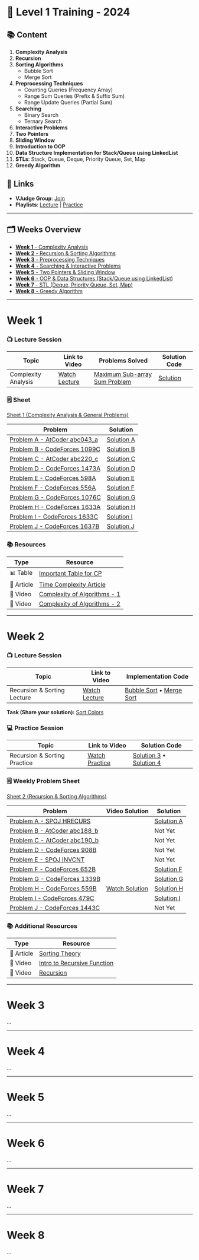 # 🌟 Level 1 Training - 2024

## 📚 Content

1. **Complexity Analysis**
2. **Recursion**
3. **Sorting Algorithms**
   - Bubble Sort
   - Merge Sort
4. **Preprocessing Techniques**
   - Counting Queries (Frequency Array)
   - Range Sum Queries (Prefix & Suffix Sum)
   - Range Update Queries (Partial Sum)
5. **Searching**
   - Binary Search
   - Ternary Search
6. **Interactive Problems**
7. **Two Pointers**
8. **Sliding Window**
9. **Introduction to OOP**
10. **Data Structure Implementation for Stack/Queue using LinkedList**
11. **STLs**: Stack, Queue, Deque, Priority Queue, Set, Map
12. **Greedy Algorithm**

## 🔗 Links

- **VJudge Group**: [Join](https://vjudge.net/group/level1-training2024?r=AC1Jdr8OAcn8SQEZ5RVb)
- **Playlists**: [Lecture](https://youtube.com/playlist?list=PLtN0HDbMdjgMjnoQFb_VD0ozdo-glqNof&si=9euTUF_qDeYll9Cy) | [Practice](https://youtube.com/playlist?list=PLtN0HDbMdjgOcqZsLkS_hOYe_JEAYs2wk&si=hn-JdM54VNb72SSj)

---

## 🗂 Weeks Overview

- [**Week 1** - Complexity Analysis](#week-1)
- [**Week 2** - Recursion & Sorting Algorithms](#week-2)
- [**Week 3** - Preprocessing Techniques](#week-3)
- [**Week 4** - Searching & Interactive Problems](#week-4)
- [**Week 5** - Two Pointers & Sliding Window](#week-5)
- [**Week 6** - OOP & Data Structures (Stack/Queue using LinkedList)](#week-6)
- [**Week 7** - STL (Deque, Priority Queue, Set, Map)](#week-7)
- [**Week 8** - Greedy Algorithm](#week-8)

---

# Week 1

### 📺 Lecture Session

| Topic                       | Link to Video                                | Problems Solved                                                                 | Solution Code                                                                                   |
|-----------------------------|----------------------------------------------|---------------------------------------------------------------------------------|-------------------------------------------------------------------------------------------------|
| Complexity Analysis | [Watch Lecture](https://youtu.be/VuRHqzOL6No) | [Maximum Sub-array Sum Problem](https://leetcode.com/problems/maximum-subarray/) | [Solution](https://github.com/ICPC-Damnhour-Community/Level-1-2024/blob/main/Week-1/Lecture/Maximum-Subarray-Sum.cpp) |

### 🗒 Sheet

[Sheet 1 (Complexity Analysis & General Problems)](https://vjudge.net/contest/611791)

| Problem                       | Solution                                                                                   |
|-------------------------------|--------------------------------------------------------------------------------------------|
| [Problem A - AtCoder abc043_a](https://vjudge.net/problem/AtCoder-abc043_a) | [Solution A](https://github.com/ICPC-Damnhour-Community/Level-1-2024/blob/main/Week-1/Sheet/A-Children-and-Candies.cpp)    |
| [Problem B - CodeForces 1099C](https://vjudge.net/problem/CodeForces-1099C) | [Solution B](https://github.com/ICPC-Damnhour-Community/Level-1-2024/blob/main/Week-1/Sheet/B-Postcard.cpp)               |
| [Problem C - AtCoder abc220_c](https://vjudge.net/problem/AtCoder-abc220_c) | [Solution C](https://github.com/ICPC-Damnhour-Community/Level-1-2024/blob/main/Week-1/Sheet/C-Long-Sequence.cpp)          |
| [Problem D - CodeForces 1473A](https://vjudge.net/problem/CodeForces-1473A) | [Solution D](https://github.com/ICPC-Damnhour-Community/Level-1-2024/blob/main/Week-1/Sheet/D-Replacing-Elements.cpp)     |
| [Problem E - CodeForces 598A](https://vjudge.net/problem/CodeForces-598A)   | [Solution E](https://github.com/ICPC-Damnhour-Community/Level-1-2024/blob/main/Week-1/Sheet/E-Tricky-Sum.cpp)             |
| [Problem F - CodeForces 556A](https://vjudge.net/problem/CodeForces-556A)   | [Solution F](https://github.com/ICPC-Damnhour-Community/Level-1-2024/blob/main/Week-1/Sheet/F-Case-of-the-Zeros-and-Ones.cpp)|
| [Problem G - CodeForces 1076C](https://vjudge.net/problem/CodeForces-1076C) | [Solution G](https://github.com/ICPC-Damnhour-Community/Level-1-2024/blob/main/Week-1/Sheet/G-Meme-Problem.cpp)           |
| [Problem H - CodeForces 1633A](https://vjudge.net/problem/CodeForces-1633A) | [Solution H](https://github.com/ICPC-Damnhour-Community/Level-1-2024/blob/main/Week-1/Sheet/H-Div.7.cpp)                 |
| [Problem I - CodeForces 1633C](https://vjudge.net/problem/CodeForces-1633C) | [Solution I](https://github.com/ICPC-Damnhour-Community/Level-1-2024/blob/main/Week-1/Sheet/I-Kill-the-Monster.cpp)       |
| [Problem J - CodeForces 1637B](https://vjudge.net/problem/CodeForces-1637B) | [Solution J](https://github.com/ICPC-Damnhour-Community/Level-1-2024/blob/main/Week-1/Sheet/J-MEX-and-Array.cpp)         |

### 📚 Resources

| Type          | Resource                                         |
|---------------|--------------------------------------------------|
| 📊 Table      | [Important Table for CP](https://github.com/ICPC-Damnhour-Community/Level-1-2024/blob/main/Week-1/Lecture/Important-Table-for-CP.png) |
| 📄 Article    | [Time Complexity Article](https://usaco.guide/bronze/time-comp?lang=cpp) |
| 🎥 Video      | [Complexity of Algorithms - 1](https://www.youtube.com/watch?v=hYalOGs1_Og) |
| 🎥 Video      | [Complexity of Algorithms - 2](https://www.youtube.com/watch?v=dZiZ0zsMBNQ) |

---

# Week 2

### 📺 Lecture Session

| Topic                        | Link to Video                                                   | Implementation Code                                                                                     |
|------------------------------|-----------------------------------------------------------------|---------------------------------------------------------------------------------------------------------|
| Recursion & Sorting Lecture   | [Watch Lecture](https://youtu.be/xyO4YQhzPDY)                   | [Bubble Sort](https://github.com/ICPC-Damnhour-Community/Level-1-2024/blob/main/Week-2/Lecture/Bubble-Sort.cpp) • [Merge Sort](https://github.com/ICPC-Damnhour-Community/Level-1-2024/blob/main/Week-2/Lecture/Merge-Sort.cpp) |

**Task (Share your solution):** [Sort Colors](https://leetcode.com/problems/sort-colors/description/)

### 💻 Practice Session

| Topic                        | Link to Video                                                   | Solution Code                                                                                     |
|------------------------------|-----------------------------------------------------------------|---------------------------------------------------------------------------------------------------|
| Recursion & Sorting Practice  | [Watch Practice](#)                                             | [Solution 3](Practice/solution_week2_problem3.cpp) • [Solution 4](Practice/solution_week2_problem4.cpp) |

### 🗒 Weekly Problem Sheet

[Sheet 2 (Recursion & Sorting Algorithms)](https://vjudge.net/contest/613469#overview)

| Problem                                                           | Video Solution         | Solution                                                                                                   |
|-------------------------------------------------------------------|------------------------|------------------------------------------------------------------------------------------------------------|
| [Problem A - SPOJ HRECURS](https://vjudge.net/problem/SPOJ-HRECURS)|                        | [Solution A](https://github.com/ICPC-Damnhour-Community/Level-1-2024/blob/main/Week-2/Sheet/A-Hello-Recursion.cpp)   |
| [Problem B - AtCoder abc188_b](https://vjudge.net/problem/AtCoder-abc188_b) |                        | Not Yet                                                                                                    |
| [Problem C - AtCoder abc190_b](https://vjudge.net/problem/AtCoder-abc190_b) |                        | Not Yet                                                                                                    |
| [Problem D - CodeForces 908B](https://vjudge.net/problem/CodeForces-908B) |                        | Not Yet                                                                                                    |
| [Problem E - SPOJ INVCNT](https://vjudge.net/problem/SPOJ-INVCNT)  |                        | Not Yet                                                                                                    |
| [Problem F - CodeForces 652B](https://vjudge.net/problem/CodeForces-652B)   |                        | [Solution F](https://github.com/ICPC-Damnhour-Community/Level-1-2024/blob/main/Week-2/Sheet/F-z-sort.cpp)          |
| [Problem G - CodeForces 1339B](https://vjudge.net/problem/CodeForces-1339B) |                        | [Solution G](https://github.com/ICPC-Damnhour-Community/Level-1-2024/blob/main/Week-2/Sheet/G-Sorted-Adjacent-Differences.cpp) |
| [Problem H - CodeForces 559B](https://vjudge.net/problem/CodeForces-559B)   | [Watch Solution](https://www.youtube.com/watch?v=fI7Y_W-Dct8&list=PLtN0HDbMdjgPs9VAQIBda3jAepDG_hdjL&index=4) | [Solution H](https://github.com/ICPC-Damnhour-Community/Level-1-2024/blob/main/Week-2/Sheet/H-Equivalent-Strings.cpp) |
| [Problem I - CodeForces 479C](https://vjudge.net/problem/CodeForces-479C)   |                        | [Solution I](https://github.com/ICPC-Damnhour-Community/Level-1-2024/blob/main/Week-2/Sheet/I-Exams.cpp)           |
| [Problem J - CodeForces 1443C](https://vjudge.net/problem/CodeForces-1443C) |                        | Not Yet                                                                          

### 📚 Additional Resources

| Type          | Resource                                          |
|---------------|---------------------------------------------------|
| 📄 Article    | [Sorting Theory](https://usaco.guide/CPH.pdf#page=35) |
| 🎥 Video      | [Intro to Recursive Function](https://www.youtube.com/watch?v=ZlyYQqYj2W8) |
| 🎥 Video      | [Recursion](https://www.youtube.com/watch?v=hyk46UmJPS4)|

---

# Week 3
...

---

# Week 4
...

---

# Week 5

...

---

# Week 6

...

---

# Week 7

...

---

# Week 8

...
